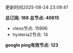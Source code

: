 更新时间2025-08-24 23:09:41

**总订阅: 188**
**总节点: 40815**
- vless节点: 15996
- hysteria2节点: 14

**google ping有效节点: 123**

